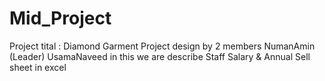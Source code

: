 # Mid_Project
Project tital : Diamond Garment 
Project design by 2 members
NumanAmin (Leader)
UsamaNaveed
in this we are describe 
Staff Salary & Annual Sell sheet in excel 
